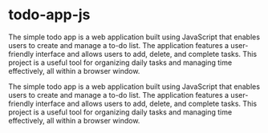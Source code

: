 # todo-app-js
The simple todo app is a web application built using JavaScript that enables users to create and manage a to-do list. The application features a user-friendly interface and allows users to add, delete, and complete tasks. This project is a useful tool for organizing daily tasks and managing time effectively, all within a browser window.  



The simple todo app is a web application built using JavaScript that enables users to create and manage a to-do list. The application features a user-friendly interface and allows users to add, delete, and complete tasks. This project is a useful tool for organizing daily tasks and managing time effectively, all within a browser window.
